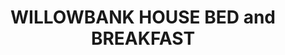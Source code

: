 ---
title: "WILLOWBANK HOUSE BED and BREAKFAST"
address: "60, Bellevue Rd, Enniskillen, Co. Fermanagh BT74 4JH"
tel: "02866 328582"
county: "Fermanagh"
category: "Bedandbreakfasts"
type: "Content"
lat: "054.3067040000"
lng: "-007.6266400000"
---